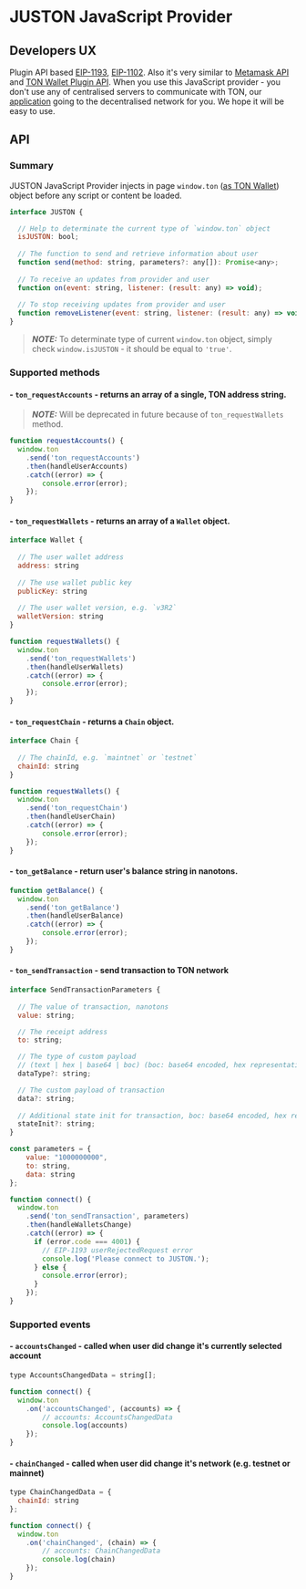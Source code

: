 # JUSTON JavaScript Provider

## Developers UX

Plugin API based [EIP-1193](https://github.com/ethereum/EIPs/blob/master/EIPS/eip-1193.md), [EIP-1102](https://github.com/ethereum/EIPs/blob/master/EIPS/eip-1102.md). Also it's very similar to [Metamask API](https://metamask.github.io/metamask-docs/guide/ethereum-provider.html#new-api) and [TON Wallet Plugin API](https://github.com/toncenter/dapp-example/blob/master/README.md). When you use this JavaScript provider - you don't use any of centralised servers to communicate with TON, our [application](https://apps.apple.com/app/id1629214799) going to the decentralised network for you. We hope it will be easy to use.

## API

### Summary

JUSTON JavaScript Provider injects in page `window.ton` ([as TON Wallet](https://github.com/toncenter/dapp-example/blob/master/README.md)) object before any script or content be loaded.

```js
interface JUSTON {

  // Help to determinate the current type of `window.ton` object
  isJUSTON: bool;
  
  // The function to send and retrieve information about user
  function send(method: string, parameters?: any[]): Promise<any>;
  
  // To receive an updates from provider and user
  function on(event: string, listener: (result: any) => void);
  
  // To stop receiving updates from provider and user
  function removeListener(event: string, listener: (result: any) => void);
}
```
> **_NOTE:_** To determinate type of current `window.ton` object, simply check `window.isJUSTON` - it should be equal to `'true'`.

### Supported methods

#### - `ton_requestAccounts` - returns an array of a single, TON address string.

> **_NOTE:_** Will be deprecated in future because of `ton_requestWallets` method.

```js
function requestAccounts() {
  window.ton
    .send('ton_requestAccounts')
    .then(handleUserAccounts)
    .catch((error) => {
        console.error(error);
    });
}
```

#### - `ton_requestWallets` - returns an array of a `Wallet` object.

```js
interface Wallet {
  
  // The user wallet address
  address: string
  
  // The use wallet public key
  publicKey: string
  
  // The user wallet version, e.g. `v3R2`
  walletVersion: string
}

function requestWallets() {
  window.ton
    .send('ton_requestWallets')
    .then(handleUserWallets)
    .catch((error) => {
        console.error(error);
    });
}
```

#### - `ton_requestChain` - returns a `Chain` object.

```js
interface Chain {
  
  // The chainId, e.g. `maintnet` or `testnet`
  chainId: string
}

function requestWallets() {
  window.ton
    .send('ton_requestChain')
    .then(handleUserChain)
    .catch((error) => {
        console.error(error);
    });
}
```

#### - `ton_getBalance` - return user's balance string in nanotons.

```js
function getBalance() {
  window.ton
    .send('ton_getBalance')
    .then(handleUserBalance)
    .catch((error) => {
        console.error(error);
    });
}
```

#### - `ton_sendTransaction` - send transaction to TON network
```js
interface SendTransactionParameters {
  
  // The value of transaction, nanotons
  value: string;

  // The receipt address
  to: string;

  // The type of custom payload
  // (text | hex | base64 | boc) (boc: base64 encoded, hex representation of BOC)
  dataType?: string;

  // The custom payload of transaction
  data?: string;
  
  // Additional state init for transaction, boc: base64 encoded, hex representation of BOC
  stateInit?: string;
}

const parameters = {
    value: "1000000000", 
    to: string, 
    data: string
};

function connect() {
  window.ton
    .send('ton_sendTransaction', parameters)
    .then(handleWalletsChange)
    .catch((error) => {
      if (error.code === 4001) {
        // EIP-1193 userRejectedRequest error
        console.log('Please connect to JUSTON.');
      } else {
        console.error(error);
      }
    });
}
```

### Supported events

#### - `accountsChanged` - called when user did change it's currently selected account
```js
type AccountsChangedData = string[];

function connect() {
  window.ton
    .on('accountsChanged', (accounts) => {
        // accounts: AccountsChangedData
        console.log(accounts)
    });
}
```

#### - `chainChanged` - called when user did change it's network (e.g. testnet or mainnet)
```js
type ChainChangedData = {
  chainId: string
};

function connect() {
  window.ton
    .on('chainChanged', (chain) => {
        // accounts: ChainChangedData
        console.log(chain)
    });
}
```
